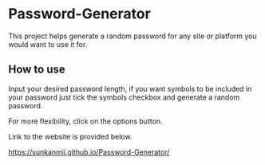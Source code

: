 # Password-Generator


This project helps generate a random password for any site or platform you would want to use it for.

## How to use

Input your desired password length, if you want symbols to be included in your password just
tick the symbols checkbox and generate a random password.


For more flexibility, click on the options button.


Link to the website is provided below.


https://sunkanmii.github.io/Password-Generator/

